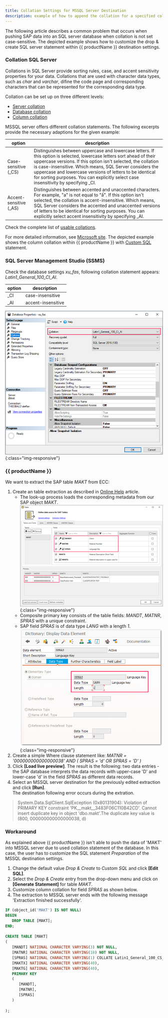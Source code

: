 ```yaml
---
title: Collation Settings for MSSQL Server Destination
description: example of how to append the collation for a specified column
---
```


The following article describes a common problem that occurs when pushing SAP data into an SQL server database when collation is not set case-sensitive.
The depicted example shows how to customize the drop & create SQL server statement within {{ productName }} destination settings.

### Collation SQL Server

Collations in SQL Server provide sorting rules, case, and accent sensitivity properties for your data. Collations that are used with character data types, such as *char* and *varchar*, difine the code page and corresponding characters that can be represented for the corresponding data type. 

Collation can be set up on three different levels:
- [Server collation](https://docs.microsoft.com/en-us/sql/relational-databases/collations/set-or-change-the-server-collation?view=sql-server-ver15)
- [Database collation](https://docs.microsoft.com/en-us/sql/relational-databases/collations/set-or-change-the-database-collation?view=sql-server-ver15)
- [Column collation](https://docs.microsoft.com/en-us/sql/relational-databases/collations/set-or-change-the-column-collation?view=sql-server-ver15)

MSSQL server offers different collation statements. The following excerpts provide the necessary adaptions for the given example:

**option** | **description**
------------ | -------------
Case-sensitive (_CS) | Distinguishes between uppercase and lowercase letters. If this option is selected, lowercase letters sort ahead of their uppercase versions. If this option isn't selected, the collation is case-insensitive. Which means, SQL Server considers the uppercase and lowercase versions of letters to be identical for sorting purposes. You can explicitly select case insensitivity by specifying _CI.
Accent-sensitive (_AS) | Distinguishes between accented and unaccented characters. For example, "a" is not equal to "ấ". If this option isn't selected, the collation is accent-insensitive. Which means, SQL Server considers the accented and unaccented versions of letters to be identical for sorting purposes. You can explicitly select accent insensitivity by specifying _AI.

Check the complete list of [usable collations](https://docs.microsoft.com/en-us/sql/relational-databases/collations/collation-and-unicode-support?redirectedfrom=MSDN&view=sql-server-ver15#Collation_Defn). 

For more detailed information, see [Microsoft site](https://docs.microsoft.com/en-us/sql/relational-databases/collations/collation-and-unicode-support?redirectedfrom=MSDN&view=sql-server-ver15). 
The depicted example shows the column collation within {{ productName }} with [Custom SQL](https://help.theobald-software.com/en/xtract-universal/destinations/microsoft-sql-server#custom-sql-1) statement.

### SQL Server Management Studio (SSMS)

Check the database settings *xu_fas*, following collation statement appears: *Latin1_General_100_CI_AI*. 

**option** | **description**
------------ | -------------
_CI | case-insensitive
_AI | accent-insensitive

![default_collation_statement](../assets/images/xu/articles/collation_example_CI_AI_xu_fas_DB.png){:class="img-responsive"}

### {{ productName }}

We want to extract the SAP table *MAKT* from ECC:

1. Create an table extraction as described in [Online Help](https://help.theobald-software.com/en/xtract-universal/table) article.
   - The look-up process loads the corresponding metadata from our SAP object *MAKT*. 
![default_collation_statement](../assets/images/xu/articles/makt_metadata.png){:class="img-responsive"}
   - Composite primary key consists of the table fields: *MANDT*, *MATNR*, *SPRAS* with a unique constraint.
   - SAP field *SPRAS* is of data type *LANG* with a length *1*.
   ![DD_SPRAS](../assets/images/xu/articles/dataDictionary_SPRAS.png){:class="img-responsive"}
2. Create a simple Where clause statement like: *MATNR = '000000000000000038' AND ( SPRAS  = 'd' OR SPRAS = 'D' )*
3.  Click **[Load live preview]**. The result is the following: two data entries - the SAP database interprets the data records with upper-case 'D' and lower-case 'd' in the field *SPRAS* as different data records.
4. Select an MSSQL server destination for the previously edited extraction and click **[Run]**.<br>
The destination following error occurs during the extration.

> System.Data.SqlClient.SqlException (0x80131904): Violation of PRIMARY KEY constraint 'PK__makt__3483F06C110B42CD'. 
> Cannot insert  duplicate key in object 'dbo.makt'.The duplicate key value is (800, 000000000000000038, d)


### Workaround

As explained above {{ productName }} isn't able to push the data of 'MAKT' into MSSQL server due to used collation statement of the database. 
In this case, the user has to customize the SQL statement *Preparation* of the MSSQL destination settings.

1. Change the default value *Drop & Create* to *Custom SQL* and click **[Edit SQL]**.
2. Select the *Drop & Create* entry from the drop-down menu and click on **[Generate Statement]** for table *MAKT*.
3. Customize column collation for field *SPRAS* as shown below.
4. The extraction to MSSQL server ends with the following message 'Extraction finished successfully'.


```sql
IF (object_id('MAKT') IS NOT NULL)
BEGIN
   DROP TABLE [MAKT];
END;

CREATE TABLE [MAKT]  
(
   [MANDT] NATIONAL CHARACTER VARYING(3) NOT NULL,
   [MATNR] NATIONAL CHARACTER VARYING(18) NOT NULL,
   [SPRAS] NATIONAL CHARACTER VARYING(1) COLLATE Latin1_General_100_CS_AS NOT NULL,
   [MAKTX] NATIONAL CHARACTER VARYING(40),
   [MAKTG] NATIONAL CHARACTER VARYING(40),
   PRIMARY KEY
   (
      [MANDT], 
      [MATNR], 
      [SPRAS]
   )

);
```


